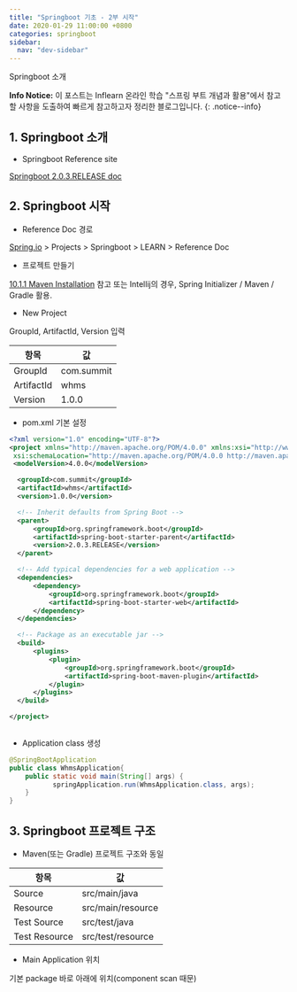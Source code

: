 ```yaml
---
title: "Springboot 기초 - 2부 시작"
date: 2020-01-29 11:00:00 +0800
categories: springboot
sidebar:
  nav: "dev-sidebar"
---
```


Springboot 소개


**Info Notice:** 이 포스트는 Inflearn 온라인 학습 "스프링 부트 개념과 활용"에서 참고할 사항을 도출하여 빠르게 참고하고자 정리한 블로그입니다.
{: .notice--info}

## 1. Springboot 소개

- Springboot Reference site

[Springboot 2.0.3.RELEASE doc](https://docs.spring.io/spring-boot/docs/2.0.2.RELEASE/reference/htmlsingle/#getting-started-introducing-spring-boot)

## 2. Springboot 시작

   - Reference Doc 경로
    
   [Spring.io](https://spring.io) > Projects > Springboot > LEARN > Reference Doc
   
   - 프로젝트 만들기
   
   [10.1.1 Maven Installation](https://docs.spring.io/spring-boot/docs/2.0.3.RELEASE/reference/htmlsingle/#getting-started-maven-installation) 참고
   또는 Intellij의 경우, Spring Initializer / Maven / Gradle 활용. <br>  
   
   - New Project
   
   GroupId, ArtifactId, Version 입력
   
   | 항목     | 값          |
   | ---     | ---        |
   | GroupId | com.summit |
   | ArtifactId | whms    |
   | Version | 1.0.0      |
   
   - pom.xml 기본 설정
   
   ```xml 
   <?xml version="1.0" encoding="UTF-8"?>
   <project xmlns="http://maven.apache.org/POM/4.0.0" xmlns:xsi="http://www.w3.org/2001/XMLSchema-instance"
	xsi:schemaLocation="http://maven.apache.org/POM/4.0.0 http://maven.apache.org/xsd/maven-4.0.0.xsd">
	<modelVersion>4.0.0</modelVersion>

	 <groupId>com.summit</groupId>
	 <artifactId>whms</artifactId>
	 <version>1.0.0</version>

	 <!-- Inherit defaults from Spring Boot -->
	 <parent>
	 	 <groupId>org.springframework.boot</groupId>
	 	 <artifactId>spring-boot-starter-parent</artifactId>
		 <version>2.0.3.RELEASE</version>
	 </parent>

	 <!-- Add typical dependencies for a web application -->
	 <dependencies>
		 <dependency>
			 <groupId>org.springframework.boot</groupId>
			 <artifactId>spring-boot-starter-web</artifactId>
		 </dependency>
	 </dependencies>

	 <!-- Package as an executable jar -->
	 <build>
		 <plugins>
			 <plugin>
				 <groupId>org.springframework.boot</groupId>
				 <artifactId>spring-boot-maven-plugin</artifactId>
			 </plugin>
		 </plugins>
	 </build>

   </project>
       
   ```
   - Application class 생성
   
   ```java 
   @SpringBootApplication
   public class WhmsApplication{
       public static void main(String[] args) {
              springApplication.run(WhmsApplication.class, args);
       }
   }
   ```
## 3. Springboot 프로젝트 구조

- Maven(또는 Gradle) 프로젝트 구조와 동일

|  항목          |   값               |
| ---           | ---               | 
| Source        | src/main/java     |
| Resource      | src/main/resource |
| Test Source   | src/test/java     |
| Test Resource | src/test/resource |

- Main Application 위치

기본 package 바로 아래에 위치(component scan 때문)
   